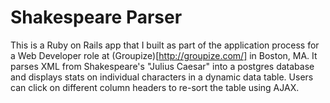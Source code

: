 # Shakespeare Parser
This is a Ruby on Rails app that I built as part of the application process for a Web Developer role at (Groupize)[http://groupize.com/] in Boston, MA. It parses XML from Shakespeare's "Julius Caesar" into a postgres database and displays stats on individual characters in a dynamic data table. Users can click on different column headers to re-sort the table using AJAX. 